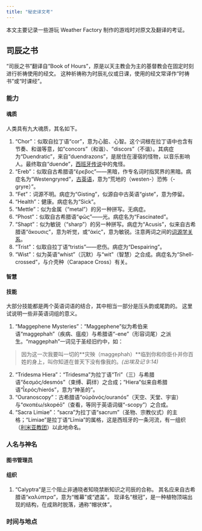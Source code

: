 ```yaml
---
title: "秘史译文考"
---
```


本文主要记录一些游玩 Weather Factory 制作的游戏时对原文及翻译的考证。

## 司辰之书

“司辰之书”翻译自“Book of Hours”，原是以天主教会为主的基督教会在固定时刻进行祈祷使用的经文。
这种祈祷称为时辰礼仪或日课，使用的经文常译作“时祷书”或“时课经”。

### 能力

#### 魂质

人类具有九大魂质，其名如下。

1. “Chor”：似取自拉丁语“cor”，意为心脏、心智。这个词根在拉丁语中也含有节奏、和谐等意，如“concors”（和谐）、“discors”（不谐）。其病症为“Duendratic”，来自“duendrazons”，是居住在漫宿的怪物，以音乐影响人。最终取自“duende”，[西班牙传说](https://www.poetryintranslation.com/PITBR/Spanish/LorcaDuende.php)中的鬼怪。
2. “Ereb”：似取自古希腊语“ἔρεβος”——黑暗，作专名词时指冥界的黑暗。病症名为“Westengryred”，[古英语](https://sacred-texts.com/neu/ascp/a01_02.htm)，意为“荒地的（westen-）恐怖（-gryre）”。
3. “Fet”：词源不明。病症为“Gisting”，似源自中古英语“giste”，意为停留。
4. “Health”：健康。病症名为“Sick”。
5. “Mettle”：似为金属（“metal”）的另一种拼写。无病症。
6. “Phost”：似取自古希腊语“φῶς”——光。病症名为“Fascinated”。
7. “Shapt”：似为敏锐（“sharp”）的另一种拼写。病症为“Acusis”，似来自古希腊语“ἄκουσις”，意为听觉，或“ἀκίς”，意为敏锐。注意两词之间的[词源学关系](https://en.wiktionary.org/wiki/Reconstruction:Proto-Indo-European/h%E2%82%82%E1%B8%B1h%E2%82%82owsy%C3%A9ti)。
8. “Trist”：似取自拉丁语“tristis”——悲伤。病症为“Despairing”。
9. “Wist”：似为英语“whist”（沉默）与“wit”（智慧）之合成。病症名为“Shell-crossed”，与介壳种（Carapace Cross）有关。

#### 智慧

#### 技能

大部分技能都是两个英语词语的结合，其中相当一部分是压头韵或尾韵的。
这里试说明一些非英语词组的意义。

1. “Maggephene Mysteries”：“Maggephene”似为希伯来语“maggephah”（疾病、瘟疫）与希腊语“-ene”（形容词尾）之派生。“maggephah”一词见于圣经旧约中，如：
> 因为这一次我要叫一切的**灾殃（maggephah）**临到你和你臣仆并你百姓的身上，叫你知道在普天下没有像我的。*(出埃及记 9:14)*
2. “Tridesma Hiera”：“Tridesma”为拉丁语“Tri”（三）与希腊语“δεσμός/desmós”（束缚、羁绊）之合成；“Hiera”似来自希腊语“ῐ̔ερός/hierós”，意为“神圣的”。
3. “Ouranoscopy”：古希腊语“οὐρᾰνός/ouranós”（天空、天堂、宇宙）与“σκοπέω/skopéō”（查看，等同于英语词缀“-scopy”）之合成。
4. “Sacra Limiae”：“sacra”为拉丁语“sacrum”（圣物、宗教仪式）的主格；“Limiae”是拉丁语“Līmia”的属格，这是西班牙的一条河流，有一组织（[利米亚教团](https://uadaf.theevilroot.xyz/frangiclave/element/ivorybook/#:~:text=%E5%88%A9%E7%B1%B3%E4%BA%9A%E6%95%99%E5%9B%A2)）以此地命名。

### 人名与神名

#### 图书管理员

#### 组织

1. “Calyptra”是三个阻止非通晓者知晓禁断知识之司辰的合称。
其名应来自古希腊语“καλύπτρα”，意为“帷幕”或“遮盖”。
现译名“根冠”，是一种植物顶端出现的结构，在成熟时脱落，通称“帽状体”。

### 时间与地点
